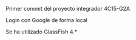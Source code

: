 Primer commit del proyecto integrador 4C15-G2A

Login con Google de forma local

Se ha utilizado GlassFish 4.*
